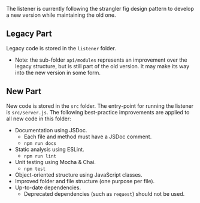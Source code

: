 The listener is currently following the strangler fig design pattern to develop a new version while maintaining the old one.

## Legacy Part

Legacy code is stored in the `listener` folder.
  - Note: the sub-folder `api/modules` represents an improvement over the legacy structure,
    but is still part of the old version. It may make its way into the new version in some form.

## New Part
New code is stored in the `src` folder. The entry-point for running the listener is `src/server.js`.
The following best-practice improvements are applied to all new code in this folder:

  - Documentation using JSDoc.
      * Each file and method must have a JSDoc comment.
      * `npm run docs`
  - Static analysis using ESLint.
      * `npm run lint`
  - Unit testing using Mocha & Chai.
      * `npm test`
  - Object-oriented structure using JavaScript classes.
  - Improved folder and file structure (one purpose per file).
  - Up-to-date dependencies.
      * Deprecated dependencies (such as `request`) should not be used.
